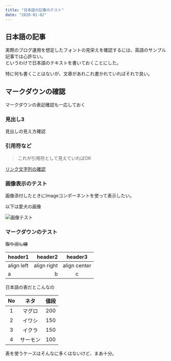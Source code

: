 ```yaml
---
title: "日本語の記事のテスト"
date: "2020-01-02"
---
```


## 日本語の記事
実際のブログ運用を想定したフォントの見栄えを確認するには、英語のサンプル記事では心許ない。  
というわけで日本語のテキストを書いておくことにした。

特に何も書くことはないが、文章があれこれ書かれていればそれで良い。

## マークダウンの確認
マークダウンの表記確認も一応しておく

### 見出し3
見出しの見え方確認

### 引用符など

>これが引用符として見えていればOK

[リンク文字列の確認](https://www.google.co.jp/)

### 画像表示のテスト
画像添付したときにImageコンポーネントを使って表示したい。

以下は愛犬の画像

![画像テスト](/images/kurumi.jpeg)

### マークダウンのテスト

~~取り消し線~~

|header1|header2|header3|
|:--|--:|:--:|
|align left|align right|align center|
|a|b|c|

日本語の表だとこんなの

|No|ネタ|値段|
|:--:|:--:|:--:|
|1|マグロ|200|
|2|イワシ|150|
|3|イクラ|150|
|4|サーモン|100|

表を使うケースはそんなに多くはないけど、まあ十分。

